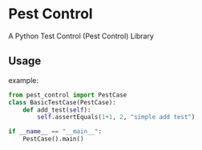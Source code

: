 # Pest Control

A Python Test Control (Pest Control) Library

## Usage


example:
```python
from pest_control import PestCase
class BasicTestCase(PestCase):
    def add_test(self):
        self.assertEquals(1+1, 2, "simple add test")

if __name__ == "__main__":
    PestCase().main()
```
